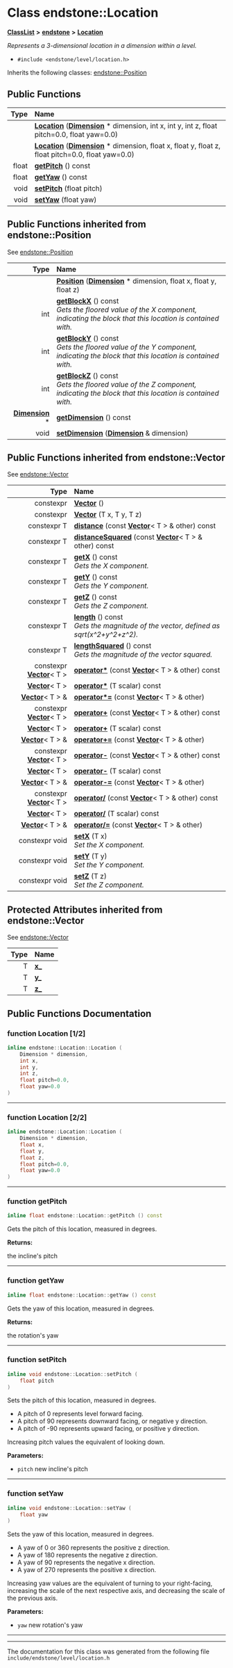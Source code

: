 

# Class endstone::Location



[**ClassList**](annotated.md) **>** [**endstone**](namespaceendstone.md) **>** [**Location**](classendstone_1_1Location.md)



_Represents a 3-dimensional location in a dimension within a level._ 

* `#include <endstone/level/location.h>`



Inherits the following classes: [endstone::Position](classendstone_1_1Position.md)










































































## Public Functions

| Type | Name |
| ---: | :--- |
|   | [**Location**](#function-location-12) ([**Dimension**](classendstone_1_1Dimension.md) \* dimension, int x, int y, int z, float pitch=0.0, float yaw=0.0) <br> |
|   | [**Location**](#function-location-22) ([**Dimension**](classendstone_1_1Dimension.md) \* dimension, float x, float y, float z, float pitch=0.0, float yaw=0.0) <br> |
|  float | [**getPitch**](#function-getpitch) () const<br> |
|  float | [**getYaw**](#function-getyaw) () const<br> |
|  void | [**setPitch**](#function-setpitch) (float pitch) <br> |
|  void | [**setYaw**](#function-setyaw) (float yaw) <br> |


## Public Functions inherited from endstone::Position

See [endstone::Position](classendstone_1_1Position.md)

| Type | Name |
| ---: | :--- |
|   | [**Position**](classendstone_1_1Position.md#function-position) ([**Dimension**](classendstone_1_1Dimension.md) \* dimension, float x, float y, float z) <br> |
|  int | [**getBlockX**](classendstone_1_1Position.md#function-getblockx) () const<br>_Gets the floored value of the X component, indicating the block that this location is contained with._  |
|  int | [**getBlockY**](classendstone_1_1Position.md#function-getblocky) () const<br>_Gets the floored value of the Y component, indicating the block that this location is contained with._  |
|  int | [**getBlockZ**](classendstone_1_1Position.md#function-getblockz) () const<br>_Gets the floored value of the Z component, indicating the block that this location is contained with._  |
|  [**Dimension**](classendstone_1_1Dimension.md) \* | [**getDimension**](classendstone_1_1Position.md#function-getdimension) () const<br> |
|  void | [**setDimension**](classendstone_1_1Position.md#function-setdimension) ([**Dimension**](classendstone_1_1Dimension.md) & dimension) <br> |


## Public Functions inherited from endstone::Vector

See [endstone::Vector](classendstone_1_1Vector.md)

| Type | Name |
| ---: | :--- |
|  constexpr | [**Vector**](classendstone_1_1Vector.md#function-vector-12) () <br> |
|  constexpr | [**Vector**](classendstone_1_1Vector.md#function-vector-22) (T x, T y, T z) <br> |
|  constexpr T | [**distance**](classendstone_1_1Vector.md#function-distance) (const [**Vector**](classendstone_1_1Vector.md)&lt; T &gt; & other) const<br> |
|  constexpr T | [**distanceSquared**](classendstone_1_1Vector.md#function-distancesquared) (const [**Vector**](classendstone_1_1Vector.md)&lt; T &gt; & other) const<br> |
|  constexpr T | [**getX**](classendstone_1_1Vector.md#function-getx) () const<br>_Gets the X component._  |
|  constexpr T | [**getY**](classendstone_1_1Vector.md#function-gety) () const<br>_Gets the Y component._  |
|  constexpr T | [**getZ**](classendstone_1_1Vector.md#function-getz) () const<br>_Gets the Z component._  |
|  constexpr T | [**length**](classendstone_1_1Vector.md#function-length) () const<br>_Gets the magnitude of the vector, defined as sqrt(x^2+y^2+z^2)._  |
|  constexpr T | [**lengthSquared**](classendstone_1_1Vector.md#function-lengthsquared) () const<br>_Gets the magnitude of the vector squared._  |
|  constexpr [**Vector**](classendstone_1_1Vector.md)&lt; T &gt; | [**operator\***](classendstone_1_1Vector.md#function-operator) (const [**Vector**](classendstone_1_1Vector.md)&lt; T &gt; & other) const<br> |
|  [**Vector**](classendstone_1_1Vector.md)&lt; T &gt; | [**operator\***](classendstone_1_1Vector.md#function-operator_1) (T scalar) const<br> |
|  [**Vector**](classendstone_1_1Vector.md)&lt; T &gt; & | [**operator\*=**](classendstone_1_1Vector.md#function-operator_2) (const [**Vector**](classendstone_1_1Vector.md)&lt; T &gt; & other) <br> |
|  constexpr [**Vector**](classendstone_1_1Vector.md)&lt; T &gt; | [**operator+**](classendstone_1_1Vector.md#function-operator_3) (const [**Vector**](classendstone_1_1Vector.md)&lt; T &gt; & other) const<br> |
|  [**Vector**](classendstone_1_1Vector.md)&lt; T &gt; | [**operator+**](classendstone_1_1Vector.md#function-operator_4) (T scalar) const<br> |
|  [**Vector**](classendstone_1_1Vector.md)&lt; T &gt; & | [**operator+=**](classendstone_1_1Vector.md#function-operator_5) (const [**Vector**](classendstone_1_1Vector.md)&lt; T &gt; & other) <br> |
|  constexpr [**Vector**](classendstone_1_1Vector.md)&lt; T &gt; | [**operator-**](classendstone_1_1Vector.md#function-operator_6) (const [**Vector**](classendstone_1_1Vector.md)&lt; T &gt; & other) const<br> |
|  [**Vector**](classendstone_1_1Vector.md)&lt; T &gt; | [**operator-**](classendstone_1_1Vector.md#function-operator_7) (T scalar) const<br> |
|  [**Vector**](classendstone_1_1Vector.md)&lt; T &gt; & | [**operator-=**](classendstone_1_1Vector.md#function-operator_8) (const [**Vector**](classendstone_1_1Vector.md)&lt; T &gt; & other) <br> |
|  constexpr [**Vector**](classendstone_1_1Vector.md)&lt; T &gt; | [**operator/**](classendstone_1_1Vector.md#function-operator_9) (const [**Vector**](classendstone_1_1Vector.md)&lt; T &gt; & other) const<br> |
|  [**Vector**](classendstone_1_1Vector.md)&lt; T &gt; | [**operator/**](classendstone_1_1Vector.md#function-operator_10) (T scalar) const<br> |
|  [**Vector**](classendstone_1_1Vector.md)&lt; T &gt; & | [**operator/=**](classendstone_1_1Vector.md#function-operator_11) (const [**Vector**](classendstone_1_1Vector.md)&lt; T &gt; & other) <br> |
|  constexpr void | [**setX**](classendstone_1_1Vector.md#function-setx) (T x) <br>_Set the X component._  |
|  constexpr void | [**setY**](classendstone_1_1Vector.md#function-sety) (T y) <br>_Set the Y component._  |
|  constexpr void | [**setZ**](classendstone_1_1Vector.md#function-setz) (T z) <br>_Set the Z component._  |
























## Protected Attributes inherited from endstone::Vector

See [endstone::Vector](classendstone_1_1Vector.md)

| Type | Name |
| ---: | :--- |
|  T | [**x\_**](classendstone_1_1Vector.md#variable-x_)  <br> |
|  T | [**y\_**](classendstone_1_1Vector.md#variable-y_)  <br> |
|  T | [**z\_**](classendstone_1_1Vector.md#variable-z_)  <br> |
























































## Public Functions Documentation




### function Location [1/2]

```C++
inline endstone::Location::Location (
    Dimension * dimension,
    int x,
    int y,
    int z,
    float pitch=0.0,
    float yaw=0.0
) 
```




<hr>



### function Location [2/2]

```C++
inline endstone::Location::Location (
    Dimension * dimension,
    float x,
    float y,
    float z,
    float pitch=0.0,
    float yaw=0.0
) 
```




<hr>



### function getPitch 


```C++
inline float endstone::Location::getPitch () const
```



Gets the pitch of this location, measured in degrees.




**Returns:**

the incline's pitch 





        

<hr>



### function getYaw 


```C++
inline float endstone::Location::getYaw () const
```



Gets the yaw of this location, measured in degrees.




**Returns:**

the rotation's yaw 





        

<hr>



### function setPitch 


```C++
inline void endstone::Location::setPitch (
    float pitch
) 
```



Sets the pitch of this location, measured in degrees. 
* A pitch of 0 represents level forward facing. 
* A pitch of 90 represents downward facing, or negative y direction. 
* A pitch of -90 represents upward facing, or positive y direction. 

Increasing pitch values the equivalent of looking down.




**Parameters:**


* `pitch` new incline's pitch 




        

<hr>



### function setYaw 


```C++
inline void endstone::Location::setYaw (
    float yaw
) 
```



Sets the yaw of this location, measured in degrees. 
* A yaw of 0 or 360 represents the positive z direction. 
* A yaw of 180 represents the negative z direction. 
* A yaw of 90 represents the negative x direction. 
* A yaw of 270 represents the positive x direction. 

Increasing yaw values are the equivalent of turning to your right-facing, increasing the scale of the next respective axis, and decreasing the scale of the previous axis.




**Parameters:**


* `yaw` new rotation's yaw 




        

<hr>

------------------------------
The documentation for this class was generated from the following file `include/endstone/level/location.h`

